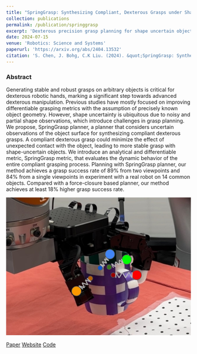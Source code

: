 ```yaml
---
title: "SpringGrasp: Synthesizing Compliant, Dexterous Grasps under Shape Uncertainty"
collection: publications
permalink: /publication/springgrasp
excerpt: 'Dexterous precision grasp planning for shape uncertain objects'
date: 2024-07-15
venue: 'Robotics: Science and Systems'
paperurl: 'https://arxiv.org/abs/2404.13532'
citation: 'S. Chen, J. Bohg, C.K Liu. (2024). &quot;SpringGrasp: Synthesizing Compliant, Dexterous Grasps under Shape Uncertainty. &quot; <i>RSS</i>.'
---
```

### Abstract
Generating stable and robust grasps on arbitrary objects is critical for dexterous robotic hands, marking a significant step towards advanced dexterous manipulation. Previous studies have mostly focused on improving differentiable grasping metrics with the assumption of precisely known object geometry. However, shape uncertainty is ubiquitous due to noisy and partial shape observations, which introduce challenges in grasp planning. We propose, SpringGrasp planner, a planner that considers uncertain observations of the object surface for synthesizing compliant dexterous grasps. A compliant dexterous grasp could minimize the effect of unexpected contact with the object, leading to more stable grasp with shape-uncertain objects. We introduce an analytical and differentiable metric, SpringGrasp metric, that evaluates the dynamic behavior of the entire compliant grasping process. Planning with SpringGrasp planner, our method achieves a grasp success rate of 89% from two viewpoints and 84% from a single viewpoints in experiment with a real robot on 14 common objects. Compared with a force-closure based planner, our method achieves at least 18% higher grasp success rate.

![Fast forward video](/images/springgrasp_teaser.jpg)

[Paper](https://arxiv.org/abs/2404.13532)
[Website](https://stanford-tml.github.io/SpringGrasp/)
[Code](https://github.com/Stanford-TML/SpringGrasp_release)